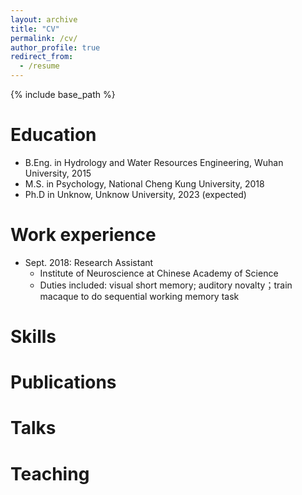 ```yaml
---
layout: archive
title: "CV"
permalink: /cv/
author_profile: true
redirect_from:
  - /resume
---
```


{% include base_path %}

Education
======
* B.Eng. in Hydrology and Water Resources Engineering, Wuhan University, 2015
* M.S. in Psychology, National Cheng Kung University, 2018
* Ph.D in Unknow, Unknow University, 2023 (expected)

Work experience
======
* Sept. 2018: Research Assistant
  * Institute of Neuroscience at Chinese Academy of Science
  * Duties included: visual short memory; auditory novalty；train macaque to do sequential working memory task
  
Skills
======


Publications
======

Talks
======

  
Teaching
======

  

